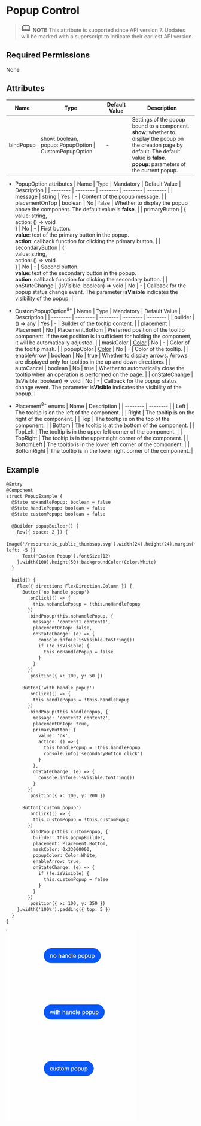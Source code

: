 # Popup Control


> ![icon-note.gif](public_sys-resources/icon-note.gif) **NOTE**
> This attribute is supported since API version 7. Updates will be marked with a superscript to indicate their earliest API version.


## Required Permissions

None


## Attributes


  | Name | Type | Default Value | Description | 
| -------- | -------- | -------- | -------- |
| bindPopup | show: boolean,<br/>popup: PopupOption \| CustomPopupOption | - | Settings of the popup bound to a component.<br/>**show**: whether to display the popup on the creation page by default. The default value is **false**.<br/>**popup**: parameters of the current popup. | 


- PopupOption attributes
    | Name | Type | Mandatory | Default Value | Description | 
  | -------- | -------- | -------- | -------- | -------- |
  | message | string | Yes | - | Content of the popup message. | 
  | placementOnTop | boolean | No | false | Whether to display the popup above the component. The default value is **false**. | 
  | primaryButton | {<br/>value: string,<br/>action: () =&gt; void<br/>} | No | - | First button.<br/>**value**: text of the primary button in the popup.<br/>**action**: callback function for clicking the primary button. | 
  | secondaryButton | {<br/>value: string,<br/>action: () =&gt; void<br/>} | No | - | Second button.<br/>**value**: text of the secondary button in the popup.<br/>**action**: callback function for clicking the secondary button. | 
  | onStateChange | (isVisible: boolean) =&gt; void | No | - | Callback for the popup status change event. The parameter **isVisible** indicates the visibility of the popup. | 

- CustomPopupOption<sup>8+</sup>
    | Name | Type | Mandatory | Default Value | Description |
  | -------- | -------- | -------- | -------- | -------- |
  | builder | () =&gt; any | Yes | - | Builder of the tooltip content. |
  | placement | Placement | No | Placement.Bottom | Preferred position of the tooltip component. If the set position is insufficient for holding the component, it will be automatically adjusted. |
  | maskColor | [Color](../../ui/ts-types.md) | No | - | Color of the tooltip mask. |
  | popupColor | [Color](../../ui/ts-types.md) | No | - | Color of the tooltip. |
  | enableArrow | boolean | No | true | Whether to display arrows. Arrows are displayed only for tooltips in the up and down directions. |
  | autoCancel | boolean | No | true | Whether to automatically close the tooltip when an operation is performed on the page. |
  | onStateChange | (isVisible: boolean) =&gt; void | No | - | Callback for the popup status change event. The parameter **isVisible** indicates the visibility of the popup. |

- Placement<sup>8+</sup> enums
    | Name | Description | 
  | -------- | -------- |
  | Left | The tooltip is on the left of the component. | 
  | Right | The tooltip is on the right of the component. | 
  | Top | The tooltip is on the top of the component. | 
  | Bottom | The tooltip is at the bottom of the component. | 
  | TopLeft | The tooltip is in the upper left corner of the component. | 
  | TopRight | The tooltip is in the upper right corner of the component. | 
  | BottomLeft | The tooltip is in the lower left corner of the component. | 
  | BottomRight | The tooltip is in the lower right corner of the component. | 


## Example


```
@Entry
@Component
struct PopupExample {
  @State noHandlePopup: boolean = false
  @State handlePopup: boolean = false
  @State customPopup: boolean = false

  @Builder popupBuilder() {
    Row({ space: 2 }) {
      Image('/resource/ic_public_thumbsup.svg').width(24).height(24).margin({ left: -5 })
      Text('Custom Popup').fontSize(12)
    }.width(100).height(50).backgroundColor(Color.White)
  }

  build() {
    Flex({ direction: FlexDirection.Column }) {
      Button('no handle popup')
        .onClick(() => {
          this.noHandlePopup = !this.noHandlePopup
        })
        .bindPopup(this.noHandlePopup, {
          message: 'content1 content1',
          placementOnTop: false,
          onStateChange: (e) => {
            console.info(e.isVisible.toString())
            if (!e.isVisible) {
              this.noHandlePopup = false
            }
          }
        })
        .position({ x: 100, y: 50 })

      Button('with handle popup')
        .onClick(() => {
          this.handlePopup = !this.handlePopup
        })
        .bindPopup(this.handlePopup, {
          message: 'content2 content2',
          placementOnTop: true,
          primaryButton: {
            value: 'ok',
            action: () => {
              this.handlePopup = !this.handlePopup
              console.info('secondaryButton click')
            }
          },
          onStateChange: (e) => {
            console.info(e.isVisible.toString())
          }
        })
        .position({ x: 100, y: 200 })

      Button('custom popup')
        .onClick(() => {
          this.customPopup = !this.customPopup
        })
        .bindPopup(this.customPopup, {
          builder: this.popupBuilder,
          placement: Placement.Bottom,
          maskColor: 0x33000000,
          popupColor: Color.White,
          enableArrow: true,
          onStateChange: (e) => {
            if (!e.isVisible) {
              this.customPopup = false
            }
          }
        })
        .position({ x: 100, y: 350 })
    }.width('100%').padding({ top: 5 })
  }
}
```

![en-us_image_0000001212058458](figures/en-us_image_0000001212058458.gif)
